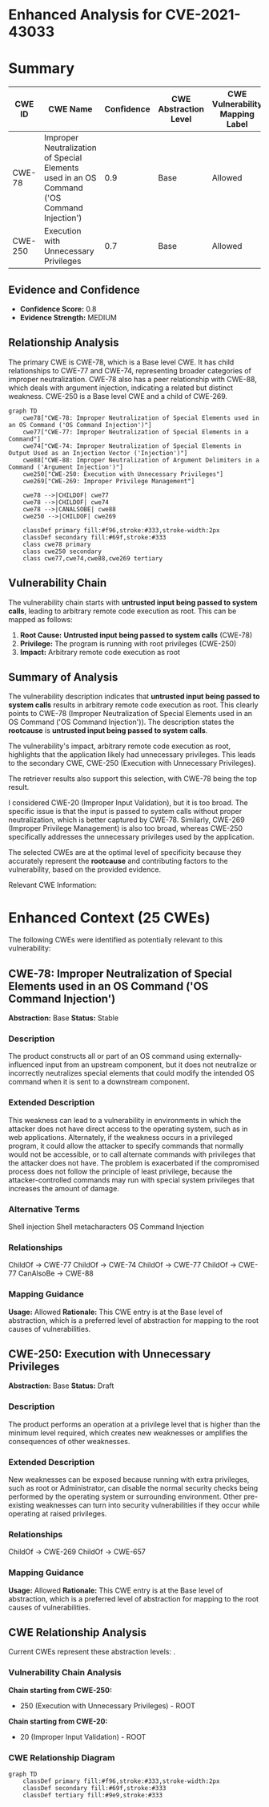 # Enhanced Analysis for CVE-2021-43033

# Summary
| CWE ID | CWE Name | Confidence | CWE Abstraction Level | CWE Vulnerability Mapping Label | CWE-Vulnerability Mapping Notes |
|---|---|---|---|---|---|
| CWE-78 | Improper Neutralization of Special Elements used in an OS Command ('OS Command Injection') | 0.9 | Base | Allowed | Primary CWE |
| CWE-250 | Execution with Unnecessary Privileges | 0.7 | Base | Allowed | Secondary CWE |

## Evidence and Confidence

*   **Confidence Score:** 0.8
*   **Evidence Strength:** MEDIUM

## Relationship Analysis
The primary CWE is CWE-78, which is a Base level CWE. It has child relationships to CWE-77 and CWE-74, representing broader categories of improper neutralization. CWE-78 also has a peer relationship with CWE-88, which deals with argument injection, indicating a related but distinct weakness. CWE-250 is a Base level CWE and a child of CWE-269.

```mermaid
graph TD
    cwe78["CWE-78: Improper Neutralization of Special Elements used in an OS Command ('OS Command Injection')"]
    cwe77["CWE-77: Improper Neutralization of Special Elements in a Command"]
    cwe74["CWE-74: Improper Neutralization of Special Elements in Output Used as an Injection Vector ('Injection')"]
    cwe88["CWE-88: Improper Neutralization of Argument Delimiters in a Command ('Argument Injection')"]
    cwe250["CWE-250: Execution with Unnecessary Privileges"]
    cwe269["CWE-269: Improper Privilege Management"]

    cwe78 -->|CHILDOF| cwe77
    cwe78 -->|CHILDOF| cwe74
    cwe78 -->|CANALSOBE| cwe88
    cwe250 -->|CHILDOF| cwe269

    classDef primary fill:#f96,stroke:#333,stroke-width:2px
    classDef secondary fill:#69f,stroke:#333
    class cwe78 primary
    class cwe250 secondary
    class cwe77,cwe74,cwe88,cwe269 tertiary
```

## Vulnerability Chain
The vulnerability chain starts with **untrusted input being passed to system calls**, leading to arbitrary remote code execution as root. This can be mapped as follows:

1.  **Root Cause:** **Untrusted input being passed to system calls** (CWE-78)
2.  **Privilege:** The program is running with root privileges (CWE-250)
3.  **Impact:** Arbitrary remote code execution as root

## Summary of Analysis
The vulnerability description indicates that **untrusted input being passed to system calls** results in arbitrary remote code execution as root. This clearly points to CWE-78 (Improper Neutralization of Special Elements used in an OS Command ('OS Command Injection')). The description states the **rootcause** is **untrusted input being passed to system calls**.

The vulnerability's impact, arbitrary remote code execution as root, highlights that the application likely had unnecessary privileges. This leads to the secondary CWE, CWE-250 (Execution with Unnecessary Privileges).

The retriever results also support this selection, with CWE-78 being the top result.

I considered CWE-20 (Improper Input Validation), but it is too broad. The specific issue is that the input is passed to system calls without proper neutralization, which is better captured by CWE-78. Similarly, CWE-269 (Improper Privilege Management) is also too broad, whereas CWE-250 specifically addresses the unnecessary privileges used by the application.

The selected CWEs are at the optimal level of specificity because they accurately represent the **rootcause** and contributing factors to the vulnerability, based on the provided evidence.

Relevant CWE Information:

# Enhanced Context (25 CWEs)
The following CWEs were identified as potentially relevant to this vulnerability:

## CWE-78: Improper Neutralization of Special Elements used in an OS Command ('OS Command Injection')
**Abstraction:** Base
**Status:** Stable

### Description
The product constructs all or part of an OS command using externally-influenced input from an upstream component, but it does not neutralize or incorrectly neutralizes special elements that could modify the intended OS command when it is sent to a downstream component.

### Extended Description
This weakness can lead to a vulnerability in environments in which the attacker does not have direct access to the operating system, such as in web applications. Alternately, if the weakness occurs in a privileged program, it could allow the attacker to specify commands that normally would not be accessible, or to call alternate commands with privileges that the attacker does not have. The problem is exacerbated if the compromised process does not follow the principle of least privilege, because the attacker-controlled commands may run with special system privileges that increases the amount of damage.

### Alternative Terms
Shell injection
Shell metacharacters
OS Command Injection

### Relationships
ChildOf -> CWE-77
ChildOf -> CWE-74
ChildOf -> CWE-77
ChildOf -> CWE-77
CanAlsoBe -> CWE-88

### Mapping Guidance
**Usage:** Allowed
**Rationale:** This CWE entry is at the Base level of abstraction, which is a preferred level of abstraction for mapping to the root causes of vulnerabilities.

## CWE-250: Execution with Unnecessary Privileges
**Abstraction:** Base
**Status:** Draft

### Description
The product performs an operation at a privilege level that is higher than the minimum level required, which creates new weaknesses or amplifies the consequences of other weaknesses.

### Extended Description
New weaknesses can be exposed because running with extra privileges, such as root or Administrator, can disable the normal security checks being performed by the operating system or surrounding environment. Other pre-existing weaknesses can turn into security vulnerabilities if they occur while operating at raised privileges.

### Relationships
ChildOf -> CWE-269
ChildOf -> CWE-657

### Mapping Guidance
**Usage:** Allowed
**Rationale:** This CWE entry is at the Base level of abstraction, which is a preferred level of abstraction for mapping to the root causes of vulnerabilities.


## CWE Relationship Analysis

Current CWEs represent these abstraction levels: .


### Vulnerability Chain Analysis

**Chain starting from CWE-250:**
- 250 (Execution with Unnecessary Privileges) - ROOT


**Chain starting from CWE-20:**
- 20 (Improper Input Validation) - ROOT



### CWE Relationship Diagram

```mermaid
graph TD
    classDef primary fill:#f96,stroke:#333,stroke-width:2px
    classDef secondary fill:#69f,stroke:#333
    classDef tertiary fill:#9e9,stroke:#333
```
